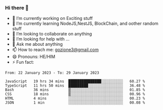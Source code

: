 ### Hi there 👋

<!--
**charlieScript/charlieScript** is a ✨ _special_ ✨ repository because its `README.md` (this file) appears on your GitHub profile.

Here are some ideas to get you started: -->

- 🔭 I’m currently working on Exciting stuff
- 🌱 I’m currently learning NodeJS,NestJS, BlockChain, and oother random stuff
- 👯 I’m looking to collaborate on anything
- 🤔 I’m looking for help with ...
- 💬 Ask me about anything
- 📫 How to reach me: gozione3@gmail.com
- 😄 Pronouns: HE/HIM
- ⚡ Fun fact: 
<!--START_SECTION:waka-->

```text
From: 22 January 2023 - To: 29 January 2023

JavaScript   19 hrs 34 mins  ███████████████░░░░░░░░░░   60.27 %
TypeScript   11 hrs 50 mins  █████████░░░░░░░░░░░░░░░░   36.48 %
Bash         36 mins         ▒░░░░░░░░░░░░░░░░░░░░░░░░   01.85 %
CSS          18 mins         ▒░░░░░░░░░░░░░░░░░░░░░░░░   00.96 %
HTML         4 mins          ░░░░░░░░░░░░░░░░░░░░░░░░░   00.23 %
JSON         1 min           ░░░░░░░░░░░░░░░░░░░░░░░░░   00.08 %
```

<!--END_SECTION:waka-->
